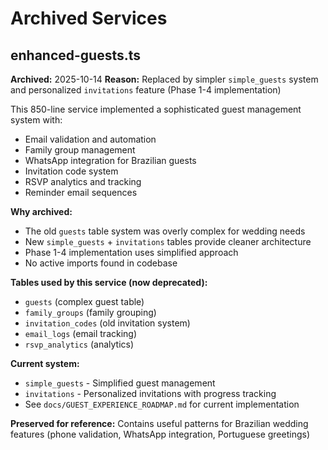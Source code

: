 # Archived Services

## enhanced-guests.ts
**Archived:** 2025-10-14
**Reason:** Replaced by simpler `simple_guests` system and personalized `invitations` feature (Phase 1-4 implementation)

This 850-line service implemented a sophisticated guest management system with:
- Email validation and automation
- Family group management
- WhatsApp integration for Brazilian guests
- Invitation code system
- RSVP analytics and tracking
- Reminder email sequences

**Why archived:**
- The old `guests` table system was overly complex for wedding needs
- New `simple_guests` + `invitations` tables provide cleaner architecture
- Phase 1-4 implementation uses simplified approach
- No active imports found in codebase

**Tables used by this service (now deprecated):**
- `guests` (complex guest table)
- `family_groups` (family grouping)
- `invitation_codes` (old invitation system)
- `email_logs` (email tracking)
- `rsvp_analytics` (analytics)

**Current system:**
- `simple_guests` - Simplified guest management
- `invitations` - Personalized invitations with progress tracking
- See `docs/GUEST_EXPERIENCE_ROADMAP.md` for current implementation

**Preserved for reference:** Contains useful patterns for Brazilian wedding features (phone validation, WhatsApp integration, Portuguese greetings)

